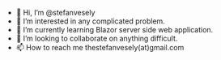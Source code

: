 - 👋 Hi, I’m @stefanvesely
- 👀 I’m interested in any complicated problem.
- 🌱 I’m currently learning Blazor server side web application.
- 💞️ I’m looking to collaborate on anything difficult.
- 📫 How to reach me thestefanvesely(at)gmail.com

<!---
stefanvesely/stefanvesely is a ✨ special ✨ repository because its `README.md` (this file) appears on your GitHub profile.
You can click the Preview link to take a look at your changes.
--->
